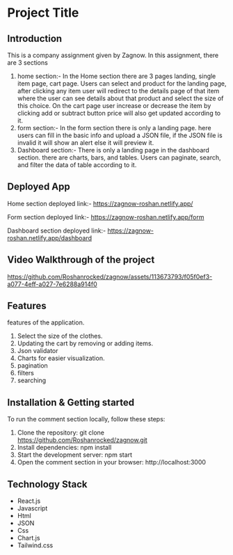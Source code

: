 # Project Title

## Introduction

This is a company assignment given by Zagnow. In this assignment, there are 3 sections

1. home section:- In the Home section there are 3 pages landing, single item page, cart page. Users can select and product for the landing page, after clicking any item user will redirect to the details page of that item where the user can see details about that product and select the size of this choice. On the cart page user increase or decrease the item by clicking add or subtract button price will also get updated according to it. 
2. form section:- In the form section there is only a landing page. here users can fill in the basic info and upload a JSON file, if the JSON file is invalid it will show an alert else it will preview it.
3. Dashboard section:- There is only a landing page in the dashboard section. there are charts, bars, and tables. Users can paginate, search, and filter the data of table according to it.

## Deployed App

Home section deployed link:- https://zagnow-roshan.netlify.app/

Form section deployed link:- https://zagnow-roshan.netlify.app/form

Dashboard section deployed link:- https://zagnow-roshan.netlify.app/dashboard

## Video Walkthrough of the project

https://github.com/Roshanrocked/zagnow/assets/113673793/f05f0ef3-a077-4eff-a027-7e6288a914f0


## Features

features of the application.

1. Select the size of the clothes.
2. Updating the cart by removing or adding items.
3. Json validator
4. Charts for easier visualization.
5. pagination
6. filters
7. searching

## Installation & Getting started

To run the comment section locally, follow these steps:

1. Clone the repository: git clone https://github.com/Roshanrocked/zagnow.git
2. Install dependencies: npm install
3. Start the development server: npm start
4. Open the comment section in your browser: http://localhost:3000

## Technology Stack

- React.js
- Javascript
- Html
- JSON
- Css
- Chart.js
- Tailwind.css
